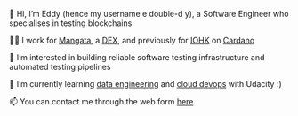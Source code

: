 👋 Hi, I’m Eddy (hence my username e double-d y), a Software Engineer who specialises in testing blockchains 

👨‍💻 I work for [Mangata](https://mangata.finance), a [DEX](https://en.wikipedia.org/wiki/Decentralized_exchange), and previously for [IOHK](https://iohk.io) on [Cardano](https://en.wikipedia.org/wiki/Cardano_(blockchain_platform))

👀 I’m interested in building reliable software testing infrastructure and automated testing pipelines

🌱 I’m currently learning [data engineering](https://www.udacity.com/course/data-engineer-nanodegree--nd027) and [cloud devops](https://www.udacity.com/course/cloud-dev-ops-nanodegree--nd9991) with Udacity :)

📫 You can contact me through the web form [here](https://edoubledy.github.io)
